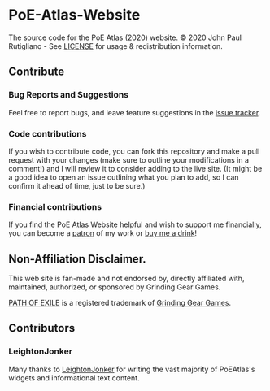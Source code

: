 # PoE-Atlas-Website
The source code for the PoE Atlas (2020) website. © 2020 John Paul Rutigliano - See [LICENSE](./LICENSE) for usage & redistribution information.

## Contribute
### Bug Reports and Suggestions
Feel free to report bugs, and leave feature suggestions in the [issue tracker](https://github.com/John-Paul-R/PoE-Atlas-Website/issues).

### Code contributions
If you wish to contribute code, you can fork this repository and make a pull request with your changes (make sure to outline your modifications in a comment!) and I will review it to consider adding to the live site. (It might be a good idea to open an issue outlining what you plan to add, so I can confirm it ahead of time, just to be sure.)

### Financial contributions
If you find the PoE Atlas Website helpful and wish to support me financially, you can become a [patron](https://patreon.com/jpcode) of my work or [buy me a drink](https://ko-fi.com/johnpaul)!

## Non-Affiliation Disclaimer.
This web site is fan-made and not endorsed by, directly affiliated with, maintained, authorized, or sponsored by Grinding Gear Games.

[PATH OF EXILE](https://www.pathofexile.com/) is a registered trademark of [Grinding Gear Games](https://www.grindinggear.com/).

## Contributors

### LeightonJonker 

Many thanks to [LeightonJonker](https://github.com/LeightonJonker) for writing the vast majority of PoEAtlas's widgets and informational text content.
